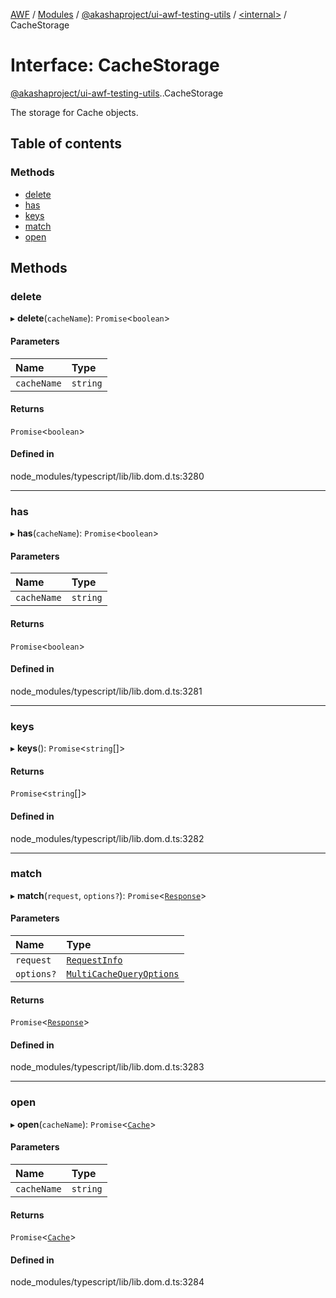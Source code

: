 [AWF](../README.md) / [Modules](../modules.md) / [@akashaproject/ui-awf-testing-utils](../modules/akashaproject_ui_awf_testing_utils.md) / [<internal\>](../modules/akashaproject_ui_awf_testing_utils._internal_.md) / CacheStorage

# Interface: CacheStorage

[@akashaproject/ui-awf-testing-utils](../modules/akashaproject_ui_awf_testing_utils.md).[<internal>](../modules/akashaproject_ui_awf_testing_utils._internal_.md).CacheStorage

The storage for Cache objects.

## Table of contents

### Methods

- [delete](akashaproject_ui_awf_testing_utils._internal_.CacheStorage.md#delete)
- [has](akashaproject_ui_awf_testing_utils._internal_.CacheStorage.md#has)
- [keys](akashaproject_ui_awf_testing_utils._internal_.CacheStorage.md#keys)
- [match](akashaproject_ui_awf_testing_utils._internal_.CacheStorage.md#match)
- [open](akashaproject_ui_awf_testing_utils._internal_.CacheStorage.md#open)

## Methods

### delete

▸ **delete**(`cacheName`): `Promise`<`boolean`\>

#### Parameters

| Name | Type |
| :------ | :------ |
| `cacheName` | `string` |

#### Returns

`Promise`<`boolean`\>

#### Defined in

node_modules/typescript/lib/lib.dom.d.ts:3280

___

### has

▸ **has**(`cacheName`): `Promise`<`boolean`\>

#### Parameters

| Name | Type |
| :------ | :------ |
| `cacheName` | `string` |

#### Returns

`Promise`<`boolean`\>

#### Defined in

node_modules/typescript/lib/lib.dom.d.ts:3281

___

### keys

▸ **keys**(): `Promise`<`string`[]\>

#### Returns

`Promise`<`string`[]\>

#### Defined in

node_modules/typescript/lib/lib.dom.d.ts:3282

___

### match

▸ **match**(`request`, `options?`): `Promise`<[`Response`](../modules/akashaproject_ui_awf_testing_utils._internal_.md#response)\>

#### Parameters

| Name | Type |
| :------ | :------ |
| `request` | [`RequestInfo`](../modules/akashaproject_ui_awf_testing_utils._internal_.md#requestinfo) |
| `options?` | [`MultiCacheQueryOptions`](akashaproject_ui_awf_testing_utils._internal_.MultiCacheQueryOptions.md) |

#### Returns

`Promise`<[`Response`](../modules/akashaproject_ui_awf_testing_utils._internal_.md#response)\>

#### Defined in

node_modules/typescript/lib/lib.dom.d.ts:3283

___

### open

▸ **open**(`cacheName`): `Promise`<[`Cache`](../modules/akashaproject_ui_awf_testing_utils._internal_.md#cache)\>

#### Parameters

| Name | Type |
| :------ | :------ |
| `cacheName` | `string` |

#### Returns

`Promise`<[`Cache`](../modules/akashaproject_ui_awf_testing_utils._internal_.md#cache)\>

#### Defined in

node_modules/typescript/lib/lib.dom.d.ts:3284
